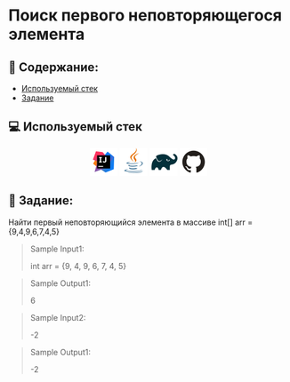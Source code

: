 # Поиск первого неповторяющегося элемента
## :scroll: Содержание:

- [Используемый стек](#computer-используемый-стек)
- [Задание](#pushpin-Задание)

##  :computer: Используемый стек

<p align="center">
<a href="https://www.jetbrains.com/idea/"><img src="media/logo/Intelij_IDEA.svg" width="50" height="50"  alt="IDEA"/></a>
<a href="https://www.java.com/"><img src="media/logo/Java.svg" width="50" height="50"  alt="JAVA"/></a>
<a href="https://gradle.org/"><img src="media/logo/Gradle.svg" width="50" height="50"  alt="Gradle"/></a>
<a href="https://github.com/"><img src="media/logo/GitHub.svg" width="50" height="50"  alt="GITHUB"/></a>

## :pushpin: Задание:

Найти первый неповторяющийся элемента в массиве int[] arr = {9,4,9,6,7,4,5}

>Sample Input1:
>
>int arr = {9, 4, 9, 6, 7, 4, 5}

>Sample Output1:
>
>6

>Sample Input2:
>
>-2

>Sample Output1:
>
>-2